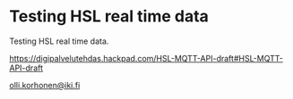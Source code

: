 # Testing HSL real time data

Testing HSL real time data.

https://digipalvelutehdas.hackpad.com/HSL-MQTT-API-draft#HSL-MQTT-API-draft

olli.korhonen@iki.fi
